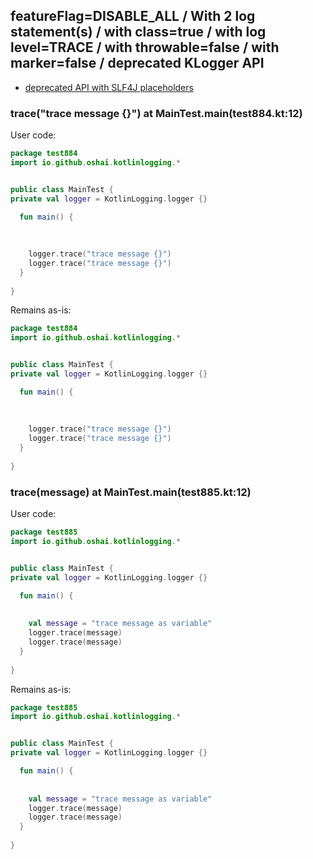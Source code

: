 ## featureFlag=DISABLE_ALL / With 2 log statement(s) / with class=true / with log level=TRACE / with throwable=false / with marker=false / deprecated KLogger API

* [deprecated API with SLF4J placeholders](deprecated-slf4j-placeholders.md)

###  trace("trace message {}") at MainTest.main(test884.kt:12)

User code:
```kotlin
package test884
import io.github.oshai.kotlinlogging.*


public class MainTest {
private val logger = KotlinLogging.logger {}

  fun main() {
    
    
    
    logger.trace("trace message {}")
    logger.trace("trace message {}")
  }
  
}


```
  
Remains as-is:
```kotlin
package test884
import io.github.oshai.kotlinlogging.*


public class MainTest {
private val logger = KotlinLogging.logger {}

  fun main() {
    
    
    
    logger.trace("trace message {}")
    logger.trace("trace message {}")
  }
  
}


```

###  trace(message) at MainTest.main(test885.kt:12)

User code:
```kotlin
package test885
import io.github.oshai.kotlinlogging.*


public class MainTest {
private val logger = KotlinLogging.logger {}

  fun main() {
    
    
    val message = "trace message as variable"
    logger.trace(message)
    logger.trace(message)
  }
  
}


```
  
Remains as-is:
```kotlin
package test885
import io.github.oshai.kotlinlogging.*


public class MainTest {
private val logger = KotlinLogging.logger {}

  fun main() {
    
    
    val message = "trace message as variable"
    logger.trace(message)
    logger.trace(message)
  }
  
}


```

